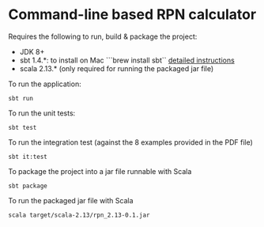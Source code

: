 # Command-line based RPN calculator

Requires the following to run, build & package the project:
- JDK 8+
- sbt 1.4.*: to install on Mac ```brew install sbt`` [detailed instructions](https://www.scala-sbt.org/1.x/docs/Installing-sbt-on-Mac.html)
- scala 2.13.* (only required for running the packaged jar file)

To run the application:
```
sbt run
```

To run the unit tests:
```
sbt test
```

To run the integration test (against the 8 examples provided in the PDF file)
```
sbt it:test
```

To package the project into a jar file runnable with Scala
```
sbt package
```

To run the packaged jar file with Scala
```
scala target/scala-2.13/rpn_2.13-0.1.jar
```
